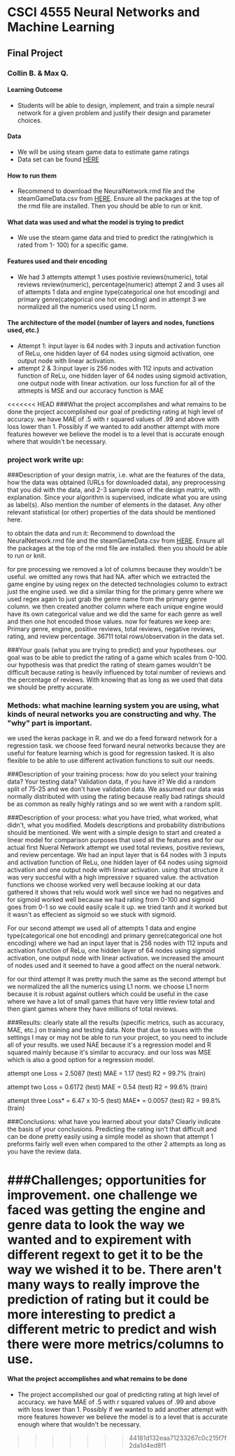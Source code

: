 # CSCI 4555 Neural Networks and Machine Learning

## Final Project

### Collin B. & Max Q.

#### Learning Outcome

-   Students will be able to design, implement, and train a simple neural network for a given problem and justify their design and parameter choices.

#### Data

-   We will be using steam game data to estimate game ratings
-   Data set can be found [HERE](https://www.kaggle.com/datasets/whigmalwhim/steam-releases/data?select=game_data_all.csv)

#### How to run them
-   Recommend to download the NeuralNetwork.rmd file and the steamGameData.csv from [HERE](https://www.kaggle.com/datasets/whigmalwhim/steam-releases/data?select=game_data_all.csv).
Ensure all the packages at the top of the rmd file are installed. Then you should be able to run or knit.

#### What data was used and what the model is trying to predict
-   We use the steam game data and tried to predict the rating(which is rated from 1- 100) for a specific game. 

#### Features used and their encoding
-   We had 3 attempts
attempt 1 uses postivie reviews(numeric), total reviews review(numeric), percentage(numeric) 
attempt 2 and 3 uses all of attempts 1 data and engine type(categorical one hot encoding) and primary genre(categorical one hot encoding) and in attempt 3 we normalized all the numerics used using L1 norm.

#### The architecture of the model (number of layers and nodes, functions used, etc.)
-   Attempt 1: input layer is 64 nodes with 3 inputs and activation function of ReLu, one hidden layer of 64 nodes using sigmoid activation, one output node with linear activation.
-   attempt 2 & 3:input layer is 256 nodes with 112 inputs and activation function of ReLu, one hidden layer of 64 nodes using sigmoid activation, one output node with linear activation.
our loss function for all of the attmepts is MSE and our accuracy function is MAE

<<<<<<< HEAD
###What the project accomplishes and what remains to be done 
the project accomplished our goal of predicting rating at high level of accuracy. we have MAE of .5 with r squared values of .99 and above with loss lower than 1. Possibly if we wanted to add another attempt with more features however we believe the model is to a level that is accurate enough where that wouldn't be necessary. 



### project work write up:

###Description of your design matrix, i.e. what are the features of the data, how the data was obtained (URLs for downloaded data), any preprocessing that you did with the data, and 2-3 sample rows of the design matrix, with explanation. Since your algorithm is supervised, indicate what you are using as label(s). Also mention the number of elements in the dataset. Any other relevant statistical (or other) properties of the data should be mentioned here. 

to obtain the data and run it:
Recommend to download the NeuralNetwork.rmd file and the steamGameData.csv from [HERE](https://www.kaggle.com/datasets/whigmalwhim/steam-releases/data?select=game_data_all.csv).
Ensure all the packages at the top of the rmd file are installed. then you should be able to run or knit.

for pre processing we removed a lot of columns because they wouldn't be useful. we omitted any rows that had NA. after which we extracted the game engine by using regex on the detected technologies column to extract just the engine used. we did a similar thing for the primary genre where we used regex again to just grab the genre name from the primary genre column. we then created another column where each unique engine would have its own categorical value and we did the same for each genre as well and then one hot encoded those values. now for features we keep are: Primary genre, engine, positive reviews, total reviews, negative reviews, rating, and review percentage. 36711 total rows/observation in the data set.   



###Your goals (what you are trying to predict) and your hypotheses.
our goal was to be able to predict the rating of a game which scales from 0-100. our hypothesis was that predict the rating of steam games wouldn't be difficult because rating is heavily influenced by total number of reviews and the percentage of reviews. With knowing that as long as we used that data we should be pretty accurate. 

### Methods: what machine learning system you are using, what kinds of neural networks you are constructing and why. The "why" part is important. 
we used the keras package in R. and we do a feed forward network for a regression task. we choose feed forward neural networks because they are useful for feature learning which is good for regression tasked. It is also flexible to be able to use different activation functions to suit our needs. 

###Description of your training process: how do you select your training data? Your testing data? Validation data, if you have it? 
We did a random split of 75-25 and we don't have validation data. We assumed our data was normally distributed with using the rating because really bad ratings should be as common as really highly ratings and so we went with a random split. 

###Description of your process: what you have tried, what worked, what didn't, what you modified. Models descriptions and probability distributions should be mentioned.
We went with a simple design to start and created a linear model for comparison purposes that used all the features and for our actual first Nueral Network attempt we used total reviews, positive reviews, and review percentage. We had an input layer that is 64 nodes with 3 inputs and activation function of ReLu, one hidden layer of 64 nodes using sigmoid activation and one output node with linear activation. using that structure it was very succesful with a high impressive r squared value. the activation functions we choose worked very well because looking at our data gathered it shows that relu would work well since we had no negatives and for sigmoid worked well because we had rating from 0-100 and sigmoid goes from 0-1 so we could easily scale it up. we tried tanh and it worked but it wasn't as effecient as sigmoid so we stuck with sigmoid.

For our second attempt we used all of attempts 1 data and engine type(categorical one hot encoding) and primary genre(categorical one hot encoding) where we had an input layer that is 256 nodes with 112 inputs and activation function of ReLu, one hidden layer of 64 nodes using sigmoid activation, one output node with linear activation. we increased the amount of nodes used and it seemed to have a good affect on the nueral network. 

for our third attempt it was pretty much the same as the second attempt but we normalized the all the numerics using L1 norm. we choose L1 norm because it is robust against outliers which could be useful in the case where we have a lot of small games that have very little review total and then giant games where they have millions of total reviews. 

###Results: clearly state all the results (specific metrics, such as accuracy, MAE, etc.) on training and testing data. Note that due to issues with the settings I may or may not be able to run your project, so you need to include all of your results. 
we used NAE because it's a regression model and R squared mainly because it's similar to accuracy. and our loss was MSE which is also a good option for a regression model.

attempt one 
Loss = 2.5087 (test)
MAE = 1.17 (test)
R2 = 99.7% (train)


attempt two
Loss = 0.6172 (test)
MAE = 0.54 (test)
R2 = 99.6% (train)

attempt three
Loss* = 6.47 x 10-5 (test)
MAE* = 0.0057 (test)
R2 = 99.8% (train)


###Conclusions: what have you learned about your data? Clearly indicate the basis of your conclusions. 
Predicting the rating isn't that difficult and can be done pretty easily using a simple model as shown that attempt 1 preforms fairly well even when compared to the other 2 attempts as long as you have the review data.

###Challenges; opportunities for improvement.
one challenge we faced was getting the engine and genre data to look the way we wanted and to expirement with different regext to get it to be the way we wished it to be. There aren't many ways to really improve the prediction of rating but it could be more interesting to predict a different metric to predict and wish there were more metrics/columns to use. 
=======
#### What the project accomplishes and what remains to be done 
-   The project accomplished our goal of predicting rating at high level of accuracy. we have MAE of .5 with r squared values of .99 and above with loss lower than 1. Possibly if we wanted to add another attempt with more features however we believe the model is to a level that is accurate enough where that wouldn't be necessary. 
>>>>>>> 44181d132eaa71233267c0c215f7f2da1d4ed8f1
